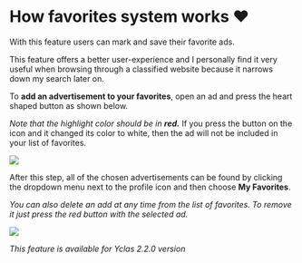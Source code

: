 # How favorites system works  ❤️

With this feature users can mark and save their favorite ads. 

This feature offers a better user-experience and I personally find it very useful when browsing through a classified website because it narrows down my search later on.

To  **add an advertisement to your favorites**, open an ad and press the heart shaped button as shown below.

*Note that the highlight color should be in **red.*** If you press the button on the icon  and it changed its color to white, then the ad will not be included in your list of favorites.

![](https://raw.githubusercontent.com/yclas/guides/master/images/favorites.png)
  
After this step, all of the chosen advertisements can be found by clicking the dropdown menu next to the profile icon and then choose  **My Favorites**.

*You can also delete an add at any time from the list of favorites. To remove it just press the red button with the selected ad.*

![](https://raw.githubusercontent.com/yclas/guides/master/images/favorites1.png)
  
*This feature is available for Yclas 2.2.0 version*
